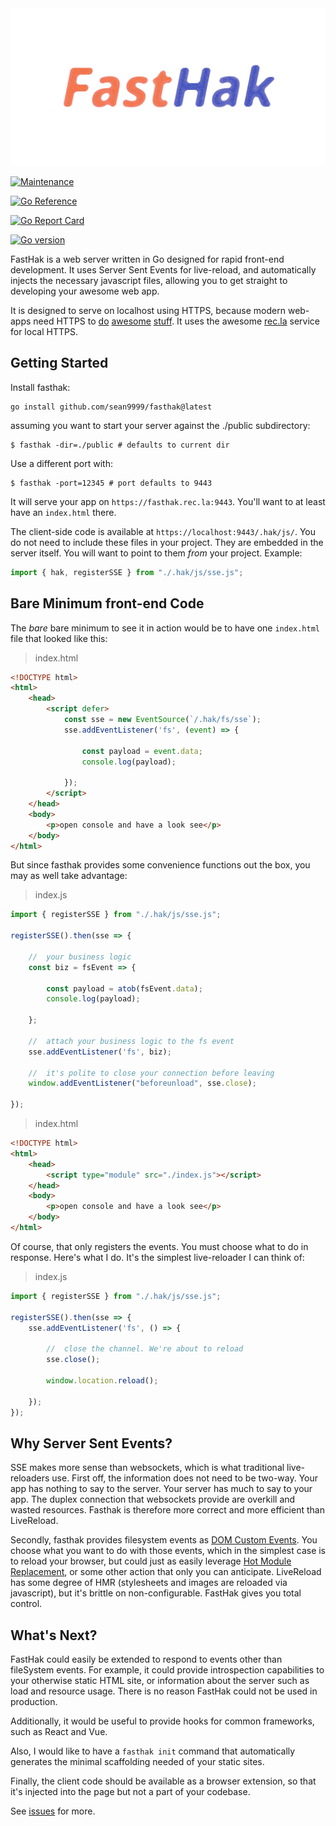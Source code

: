 <img style="opacity: 0.75" src="fast_hak.png" alt="FastHak" title="FastHak" />


[![Maintenance](https://img.shields.io/badge/Maintained%3F-yes-green.svg)](https://github.com/sean9999/fasthak/graphs/commit-activity)

[![Go Reference](https://pkg.go.dev/badge/github.com/sean9999/fasthak.svg)](https://pkg.go.dev/github.com/sean9999/fasthak)

[![Go Report Card](https://goreportcard.com/badge/github.com/sean9999/fasthak)](https://goreportcard.com/report/github.com/sean9999/fasthak)

[![Go version](https://img.shields.io/github/go-mod/go-version/sean9999/fasthak.svg)](https://github.com/sean9999/fasthak)

FastHak is a web server written in Go designed for rapid front-end development. It uses Server Sent Events for live-reload, and automatically injects the necessary javascript files, allowing you to get straight to developing your awesome web app.

It is designed to serve on localhost using HTTPS, because modern web-apps need HTTPS to [do](https://developer.mozilla.org/en-US/docs/Web/API/Server-sent_events/Using_server-sent_events#sending_events_from_the_server) [awesome](https://developer.mozilla.org/en-US/docs/Web/API/Web_Workers_API#specifications) [stuff](https://developer.mozilla.org/en-US/docs/Web/API/WebRTC_API). It uses the awesome [rec.la](https://www.rec.la/) service for local HTTPS.


## Getting Started

Install fasthak:

```shell
go install github.com/sean9999/fasthak@latest
```

assuming you want to start your server against the ./public subdirectory:

```
$ fasthak -dir=./public # defaults to current dir
```

Use a different port with:

```
$ fasthak -port=12345 # port defaults to 9443
```

It will serve your app on `https://fasthak.rec.la:9443`. You'll want to at least have an `index.html` there.

The client-side code is available at `https://localhost:9443/.hak/js/`. You do not need to include these files in your project. They are embedded in the server itself. You will want to point to them _from_ your project. Example:

```js
import { hak, registerSSE } from "./.hak/js/sse.js";
```

## Bare Minimum front-end Code

The _bare_ bare minimum to see it in action would be to have one `index.html` file that looked like this:

> index.html
```html
<!DOCTYPE html>
<html>
    <head>
        <script defer>
            const sse = new EventSource(`/.hak/fs/sse`);
            sse.addEventListener('fs', (event) => {

                const payload = event.data;
                console.log(payload);

            });
        </script>
    </head>
    <body>
        <p>open console and have a look see</p>
    </body>
</html>
```

But since fasthak provides some convenience functions out the box, you may as well take advantage:

> index.js
```js
import { registerSSE } from "./.hak/js/sse.js";

registerSSE().then(sse => {
    
    //  your business logic
    const biz = fsEvent => {

        const payload = atob(fsEvent.data);
        console.log(payload);
        
    };

    //  attach your business logic to the fs event
    sse.addEventListener('fs', biz);

    //  it's polite to close your connection before leaving
    window.addEventListener("beforeunload", sse.close);

});
```

> index.html
```html
<!DOCTYPE html>
<html>
    <head>
        <script type="module" src="./index.js"></script>
    </head>
    <body>
        <p>open console and have a look see</p>
    </body>
</html>
```

Of course, that only registers the events. You must choose what to do in response. Here's what I do. It's the simplest live-reloader I can think of:

> index.js
```js
import { registerSSE } from "./.hak/js/sse.js";

registerSSE().then(sse => {
    sse.addEventListener('fs', () => {

        //  close the channel. We're about to reload
        sse.close();
        
        window.location.reload();
    
    }); 
});
```

## Why Server Sent Events?

SSE makes more sense than websockets, which is what traditional live-reloaders use. First off, the information does not need to be two-way. Your app has nothing to say to the server. Your server has much to say to your app. The duplex connection that websockets provide are overkill and wasted resources. Fasthak is therefore more correct and more efficient than LiveReload.

Secondly, fasthak provides filesystem events as [DOM Custom Events](https://developer.mozilla.org/en-US/docs/Web/API/CustomEvent/CustomEvent). You choose what you want to do with those events, which in the simplest case is to reload your browser, but could just as easily leverage [Hot Module Replacement](https://blog.bitsrc.io/webpacks-hot-module-replacement-feature-explained-43c13b169986), or some other action that only you can anticipate. LiveReload has some degree of HMR (stylesheets and images are reloaded via javascript), but it's brittle on non-configurable. FastHak gives you total control.


## What's Next?

FastHak could easily be extended to respond to events other than fileSystem events. For example, it could provide introspection capabilities to your otherwise static HTML site, or information about the server such as load and resource usage. There is no reason FastHak could not be used in production.

Additionally, it would be useful to provide hooks for common frameworks, such as React and Vue.

Also, I would like to have a `fasthak init` command that automatically generates the minimal scaffolding needed of your static sites.

Finally, the client code should be available as a browser extension, so that it's injected into the page but not a part of your codebase.

See [issues](https://github.com/sean9999/fasthak/issues) for more.
